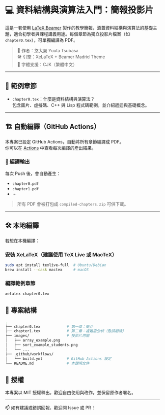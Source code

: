 # 💻 資料結構與演算法入門：簡報投影片

這是一套使用 [LaTeX Beamer](https://ctan.org/pkg/beamer) 製作的教學簡報，涵蓋資料結構與演算法的基礎主題，適合初學者與課程講義用途。每個章節為獨立投影片檔案（如 `chapter0.tex`），可單獨編譯為 PDF。

> 👤 作者：悠太翼 Yuuta Tsubasa  
> 🛠️ 引擎：XeLaTeX + Beamer Madrid Theme  
> 📘 字體支援：CJK（繁體中文）

---

## 🧾 範例章節

- `chapter0.tex`：什麼是資料結構與演算法？  
  包含圖片、虛擬碼、C++ 與 Lisp 程式碼範例，並介紹遞迴與基礎概念。

---

## 🏗️ 自動編譯（GitHub Actions）

本專案已設定 GitHub Actions，自動將所有章節編譯成 PDF。  
你可以在 [Actions](https://github.com/你的帳號/你的專案/actions) 中查看每次編譯的產出結果。

### 📂 編譯輸出

每次 Push 後，會自動產生：

- `chapter0.pdf`
- `chapter1.pdf`
- ⋯

> 所有 PDF 會被打包成 `compiled-chapters.zip` 可供下載。

---

## 🛠️ 本地編譯

若想在本機編譯：

### 安裝 XeLaTeX（建議使用 TeX Live 或 MacTeX）

```bash
sudo apt install texlive-full  # Ubuntu/Debian
brew install --cask mactex     # macOS
```

### 編譯範例章節

```bash
xelatex chapter0.tex
```

## 📁 專案結構

```bash
.
├── chapter0.tex            # 第一章：簡介
├── chapter1.tex            # 第二章：複雜度分析（敬請期待）
├── images/                 # 投影片用圖
│   ├── array_example.png
│   ├── sort_example_students.png
│   └── ...
├── .github/workflows/
│   └── build.yml           # GitHub Actions 設定
└── README.md               # 本說明文件
```

## 📜 授權
本專案以 MIT 授權釋出，歡迎自由使用與改作，並保留原作者署名。

---

📫 如有建議或錯誤回報，歡迎開 Issue 或 PR！
